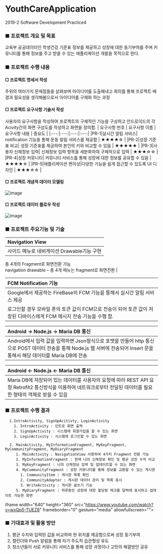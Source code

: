 # YouthCareApplication
2019-2 Software Development Practice4



### ■ 프로젝트  개요 및 목표
 교육부 공공데이터인 학생건강 기준표 정보를 제공하고 성장에 대한 동기부여를 주며 커뮤니티를 통해 정보를 주고 받을 수 있는 애플리케이션 개발을 목적으로 한다.
 







### ■ 프로젝트 수행 내용
 #### □ 프로젝트 명세서 작성
  주위의 여러가지 문제점들을 살펴보며 아이디어를 도출해내고 회의를 통해 프로젝트 배경과 필요성을 생각해봄으로서 아이디어를 구체화 하는 과정
  
 #### □ 프로젝트 요구사항 기술서 작성
  사용자의 요구사항을 작성하여 프로젝트의 구체적인 기능을 구상하고 안드로이드의 각 Acivity간의 화면 구성도를 작성하고 화면을 정의함.
| 요구사항 번호 | 요구사항 이름 | 요구사항 내용 | 중요도 |
|:---:|:---:|:---:|:---:|
|PR-1|실시간 알림 서비스| notification 기능을 통해 운동 알림 서비스를 제공함 | ★★★★☆ |
|PR-2|성장 기준표 비교| 성장 기준표를 제공하여 본인의 키와 비교할 수 있음 | ★★★★★ |
|PR-3|사용자 신체정보 입력| 신체정보 입력 항목을 세분화하여 구체적으로 입력 | ★★★☆☆ |
|PR-4|성장 커뮤니티| 커뮤니티 서비스를 통해 성장에 대한 정보를 공유할 수 있음 | ★★★★☆ |
|PR-5|애플리케이션 편의성|다양한 기능을 쉽게 접근할 수 있도록 UI 디자인 | ★★★☆☆ |

#### □ 프로젝트 개념적 데이터 모델링


![image](https://user-images.githubusercontent.com/53038387/82645427-d2b95e80-9c4d-11ea-9fb3-d83c10257e8f.png)  




#### □ 프로젝트 데이터 플로우 작성


![image](https://user-images.githubusercontent.com/53038387/82645557-03999380-9c4e-11ea-84c3-daa71b363f97.png)    







### ■ 프로젝트 주요기능 및 기술

| Navigation View |
|:---|
| 사이드 메뉴로 네비게이션 Drawable기능 구현   
총 4개의 Fragment로 화면전환 가능   
navigation drawable – 총 4개 메뉴는 fragment로 화면전환 |

| FCM Notification 기능 |
|:---|
| Google에서 제공하는 FireBase의 FCM 기능을 통해서 실시간 알림 서비스 제공
로그인할 경우 모바일 폰의 토큰 값이 FCM으로 전송이 되어 토큰 값이 저장된 디바이스에게 FCM 메시지 전송 기능을 수행 함. |

| Android → Node.js → Maria DB 통신 |
|:---|
|Android에서 입력 값을 입력하면 Json형식으로 포맷을 만들어 http 통신으로 POST 데이터 전송을 통해 Node.js 웹 서버에 전송되어 Insert 문을 통해서 해당 데이터를 Maria DB에 전송 |

| Android ← Node.js ← Maria DB 통신 |
|:---|
| Maria DB에 저장되어 있는 데이터를 사용자의 요청에 따라 REST API  요청 Retrofit2 통신방식을 이용하여 네트워크로부터 전달된 데이터를 필요한 형태의 객체로 받을 수 있음 |






### ■ 프로젝트 수행 결과
      1.IntroActivity, SignUpAcitivty, LoginActivity
        1. IntroActivity : 인트로 화면 출력
        2. SignUpActivity : 시스템에 회원가입을 할 수 있는 화면
        3. LoginActivity : 시스템에 로그인할 수 있는 화면
        
      2. MainActivity, MyInformationFragment, MyKeyFragment, MyCommunityFragment, MyDiaryFragment
         1. MainActivity : NavigationView 사용하여 4가지 Fragment 전환 가능
         2. MyInformationFragment : 현재 나의 신체정보 확인 및 평균 성장 수치 비교
         3. MyKeyFragment : 나의 신체정보 입력 및 업데이트할 수 있는 화면
         4. MyCommunityFragment : 성장 커뮤니티를 통해 정보를 교환할 수 있는 게시판
           1. CommunityItem : 게시판 목록 확인
           2. CommunityAdapter : 게시판 데이터 관리 및 목록 표시
           3. WriteActivity : 게시판 글쓰기 기능
         5. MyDiaryFragment : 하루동안 성장에 대한 할당량 체크를 달력에 표시하고 업데이트 가능한 화면
         



iframe width="640" height="360" src="https://www.youtube.com/watch?v=wxQp5-TUEZ8" frameborder="0" gesture="media" allowfullscreen=""></iframe>







### ■ 기대효과 및 활용 방안
  1. 평균 수치와 입력된 값을 비교하여 현 위치를 제공함으로써 성장 동기부여
  2. 캘린더와 Push 알림을 통해 자기 주도적 습관형성 유도
  3. 청소년들이 서로 커뮤니티 서비스를 통해 성장 과정이나 고민의 해결방안 공유
  
      
